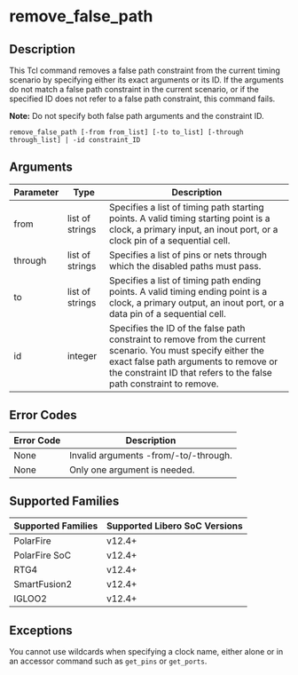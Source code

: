 # remove_false_path

## Description

This Tcl command removes a false path constraint from the current timing scenario by specifying either its exact arguments or its ID. If the arguments do not match a false path constraint in the current scenario, or if the specified ID does not refer to a false path constraint, this command fails.

**Note:** Do not specify both false path arguments and the constraint ID.

```
remove_false_path [-from from_list] [-to to_list] [-through through_list] | -id constraint_ID
```

## Arguments

|Parameter|Type|Description|
|---------|----|-----------|
|from|list of strings|Specifies a list of timing path starting points. A valid timing starting point is a clock, a primary input, an inout port, or a clock pin of a sequential cell.|
|through|list of strings|Specifies a list of pins or nets through which the disabled paths must pass.|
|to|list of strings|Specifies a list of timing path ending points. A valid timing ending point is a clock, a primary output, an inout port, or a data pin of a sequential cell.|
|id|integer|Specifies the ID of the false path constraint to remove from the current scenario. You must specify either the exact false path arguments to remove or the constraint ID that refers to the false path constraint to remove.|

## Error Codes

|Error Code|Description|
|----------|-----------|
|None|Invalid arguments -from/-to/-through.|
|None|Only one argument is needed.|

## Supported Families

|Supported Families|Supported Libero SoC Versions|
|------------------|-----------------------------|
|PolarFire|v12.4+|
|PolarFire SoC|v12.4+|
|RTG4|v12.4+|
|SmartFusion2|v12.4+|
|IGLOO2|v12.4+|

## Exceptions

You cannot use wildcards when specifying a clock name, either alone or in an accessor command such as `get_pins` or `get_ports`.

